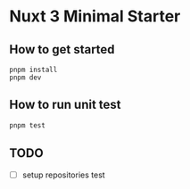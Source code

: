 # Nuxt 3 Minimal Starter

## How to get started

```
pnpm install
pnpm dev
```

## How to run unit test

```bash
pnpm test
```

## TODO

- [ ] setup repositories test
